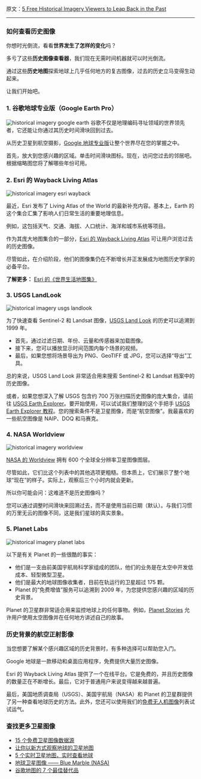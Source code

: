 原文：[5 Free Historical Imagery Viewers to Leap Back in the Past](https://gisgeography.com/free-historical-imagery-viewers/)

---

### 如何查看历史图像

你想时光倒流，看看**世界发生了怎样的变化**吗？

多亏了这些**历史图像查看器**，我们现在无需时间机器就可以时光倒流。

通过这些**历史地图**探索地球上几乎任何地方的复古图像，过去的历史立马变得生动起来。

让我们开始吧。


### 1. 谷歌地球专业版（Google Earth Pro）

![historical imagery google earth](https://gisgeography.com/wp-content/uploads/2018/07/historical-imagery-google-earth-678x326.png)
谷歌不仅是地理编码寻址领域的世界领先者，它还能让你通过其历史时间滑块回到过去。

从历史卫星到航空摄影，[Google 地球专业版](https://www.google.com/earth/versions/)让整个世界尽在您的掌握之中。

首先，放大到您感兴趣的区域。单击时间滑块图标。现在，访问您过去的邻居吧。根据缩略图您将了解哪些年份可用。


### 2. Esri 的 Wayback Living Atlas

![historical imagery esri wayback](https://gisgeography.com/wp-content/uploads/2018/07/historical-imagery-esri-wayback-678x335.png)

最近，Esri 发布了 Living Atlas of the World 的最新补充内容。基本上，Earth 的这个集合汇集了影响人们日常生活的重要地理信息。

例如，这包括天气、交通、海拔、人口统计、海洋和城市系统等项目。

作为其庞大地图集合的一部分，[Esri 的 Wayback Living Atlas](http://livingatlas.arcgis.com/wayback) 可让用户浏览过去的历史图像。

尽管如此，在介绍阶段，他们的图像集仍在不断增长并正发展成为地图历史学家的必备平台。


**了解更多：** [Esri 的《世界生活地图集》](https://gisgeography.com/living-atlas-of-the-world/)


### 3. USGS LandLook

![historical imagery usgs landlook](https://gisgeography.com/wp-content/uploads/2018/07/historical-imagery-usgs-landlook-678x272.png)

为了快速查看 Sentinel-2 和 Landsat 图像，[USGS Land Look](https://landsatlook.usgs.gov/explore) 的历史可以追溯到 1999 年。
* 首先，通过过滤日期、年份、云量和传感器来加载图像。
* 接下来，您可以播放显示时间范围内每个场景的视频。
* 最后，如果您想将场景导出为 PNG、GeoTIFF 或 JPG，您可以选择“导出”工具。

总的来说，USGS Land Look 非常适合用来搜索 Sentinel-2 和 Landsat 档案中的历史图像。

或者，如果您想深入了解 USGS 包含约 700 万张扫描历史图像的庞大集合，请前往 [USGS Earth Explorer](https://earthexplorer.usgs.gov/)。要开始使用，可以试试我们整理的这个手把手 [USGS Earth Explorer 教程](https://gisgeography.com/usgs-earth-explorer-download-free-landsat-imagery/)。您的搜索条件不是卫星图像，而是“航空图像”。我最喜欢的一些航空图像是 NAIP、DOQ 和马赛克。


### 4. NASA Worldview

![historical imagery worldview](https://gisgeography.com/wp-content/uploads/2018/07/historical-imagery-worldview-678x323.png)

[NASA 的 Worldview](https://worldview.earthdata.nasa.gov) 拥有 600 个全球全分辨率卫星图像图层。

尽管如此，它们比这个列表中的其他选项更粗糙。但本质上，它们展示了整个地球“现在”的样子。实际上，观察后三个小时内就会更新。

所以你可能会问：这难道不是历史图像吗？

您可以通过调整时间滑块来回溯过去，而不是使用当前日期（默认）。与我们习惯的万里无云的图像不同，这是我们星球的真实景象。


### 5. Planet Labs

![historical imagery planet labs](https://gisgeography.com/wp-content/uploads/2018/07/historical-imagery-planet-labs-678x378.png)

以下是有关 Planet 的一些很酷的事实：
* 他们是一支由前美国宇航局科学家组成的团队，他们的业务是在太空中开发低成本、轻型微型卫星。
* 他们是最大的地球图像收集者，目前在轨运行的卫星超过 175 颗。
* Planet 的“免费增值”服务可以追溯到 2009 年，为您提供您感兴趣的区域的历史背景。

Planet 的卫星群非常适合用来监控地球上的任何事物。例如，[Planet Stories](https://www.planet.com/stories/) 允许用户使用太空图像并在任何地方讲述自己的故事。


### 历史背景的航空正射影像

当您想要了解某个感兴趣区域的历史背景时，有多种选择可以帮助您入门。

Google 地球是一款移动和桌面应用程序，免费提供大量历史图像。

Esri 的 Wayback Living Atlas 提供了一个在线平台。它是免费的，并且历史图像的数量正在不断增长。最后，它对于普通用户来说变得越来越普遍。

最后，美国地质调查局（USGS）、美国宇航局（NASA）和 Planet 的卫星群提供了另一种查看地球历史的方法。此外，您还可以使用我们的[免费无人机图像](https://gisgeography.com/free-uav-drone-imagery/)列表试试运气。


### 查找更多卫星图像

* [15 个免费卫星图像数据源](https://gisgeography.com/free-satellite-imagery-data-list/)
* [让你以新方式观察地球的卫星地图](https://gisgeography.com/satellite-maps/)
* [5 个实时卫星地图，实时查看地球](https://gisgeography.com/live-satellite-map/)
* [地球卫星图像 —— Blue Marble (NASA)](https://gisgeography.com/satellite-image-of-earth-blue-marble/)
* [谷歌地图的 7 个最佳替代品](https://gisgeography.com/google-maps-alternatives/)

